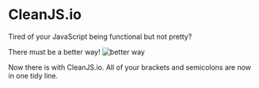# CleanJS.io
Tired of your JavaScript being functional but not pretty?

There must be a better way!
![better way](http://i.imgur.com/8ezVUJE.gif)

Now there is with CleanJS.io. All of your brackets and semicolons are now in one tidy line.

